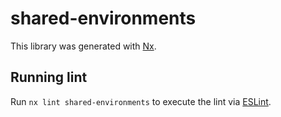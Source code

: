 # shared-environments

This library was generated with [Nx](https://nx.dev).

## Running lint

Run `nx lint shared-environments` to execute the lint via [ESLint](https://eslint.org/).
